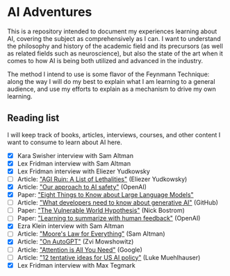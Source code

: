 AI Adventures
=============

This is a repository intended to document my experiences learning about AI,
covering the subject as comprehensively as I can. I want to understand the
philosophy and history of the academic field and its precursors (as well as
related fields such as neuroscience), but also the state of the art when it
comes to how AI is being both utilized and advanced in the industry.

The method I intend to use is some flavor of the Feynmann Technique: along the
way I will do my best to explain what I am learning to a general audience, and
use my efforts to explain as a mechanism to drive my own learning.

Reading list
------------

I will keep track of books, articles, interviews, courses, and other content I
want to consume to learn about AI here.

- [x] Kara Swisher interview with Sam Altman
- [x] Lex Fridman interview with Sam Altman
- [x] Lex Fridman interview with Eliezer Yudkowsky
- [ ] Article: ["AGI Ruin: A List of Lethalities"][1] (Eliezer Yudkowsky)
- [x] Article: ["Our approach to AI safety"][2] (OpenAI)
- [x] Paper: ["Eight Things to Know about Large Language Models"][3]
- [ ] Article: ["What developers need to know about generative AI"][4] (GitHub)
- [ ] Paper: ["The Vulnerable World Hypothesis"][5] (Nick Bostrom)
- [ ] Paper: ["Learning to summarize with human feedback"][6] (OpenAI)
- [x] Ezra Klein interview with Sam Altman
- [ ] Article: ["Moore's Law for Everything"][7] (Sam Altman)
- [x] Article: ["On AutoGPT"][8] (Zvi Mowshowitz)
- [ ] Article: ["Attention is All You Need"][9] (Google)
- [ ] Article: ["12 tentative ideas for US AI policy"][10] (Luke Muehlhauser)
- [x] Lex Fridman interview with Max Tegmark

[1]: https://www.lesswrong.com/posts/uMQ3cqWDPHhjtiesc/agi-ruin-a-list-of-lethalities
[2]: https://openai.com/blog/our-approach-to-ai-safety
[3]: https://drive.google.com/file/d/1JPXriW70ajSYHaPhgjKCMi1Jz0SKv6BD/view
[4]: https://github.blog/2023-04-07-what-developers-need-to-know-about-generative-ai/
[5]: https://nickbostrom.com/papers/vulnerable.pdf
[6]: https://openai.com/research/learning-to-summarize-with-human-feedback
[7]: https://moores.samaltman.com/
[8]: https://www.lesswrong.com/posts/566kBoPi76t8KAkoD/on-autogpt
[9]: https://arxiv.org/pdf/1706.03762.pdf
[10]: https://www.openphilanthropy.org/research/12-tentative-ideas-for-us-ai-policy/
